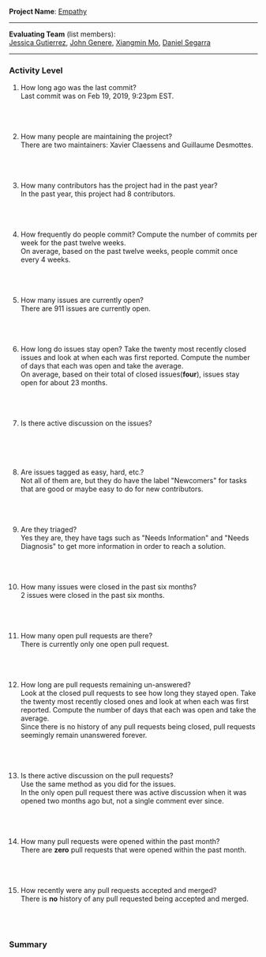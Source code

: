 **Project Name**:
[Empathy](https://gitlab.gnome.org/GNOME/empathy)

---

**Evaluating Team** (list members):  
[Jessica Gutierrez](https://github.com/Gutierrezjdr), [John Genere](https://github.com/johncgenere), [Xiangmin Mo](https://github.com/mxmsunny), [Daniel Segarra](https://github.com/DanieSegarra36)

---

### Activity Level


1. How long ago was the last commit?  
Last commit was on Feb 19, 2019, 9:23pm EST.
<br><br><br><br>

1. How many people are maintaining the project?  
There are two maintainers: Xavier Claessens and Guillaume Desmottes.
<br><br><br><br>

1. How many contributors has the project had in the past year?<br>
In the past year, this project had 8 contributors.
<br><br><br><br>

1. How frequently do people commit?
Compute the number of commits per week for the past twelve weeks.<br>
On average, based on the past twelve weeks, people commit once every 4 weeks.
<br><br><br><br>

1. How many issues are currently open?  
There are 911 issues are currently open.
<br><br><br><br>

1. How long do issues stay open?
Take the twenty most recently closed issues and look at when each was first reported.
Compute the number of days that each was open and take the average.<br>
On average, based on their total of closed issues(**four**), issues stay open for about 23 months.
<br><br><br><br>

1. Is there active discussion on the issues?  
<br><br><br><br>

1. Are issues tagged as easy, hard, etc.?<br>
Not all of them are, but they do have the label "Newcomers" for tasks that are good or maybe easy to do for new contributors.
<br><br><br><br>


1. Are they triaged?<br>
Yes they are, they have tags such as "Needs Information" and "Needs Diagnosis" to get more information in order to reach
a solution.
<br><br><br><br>

1. How many issues were closed in the past six months?  
2 issues were closed in the past six months.
<br><br><br><br>

1. How many open pull requests are there?<br>
There is currently only one open pull request.
<br><br><br><br>

1. How long are pull requests remaining un-answered?  
Look at the closed pull requests to see how long they stayed open. Take the twenty most recently closed ones and look at when each was first reported. Compute the number of days that each was open and take the average.<br>
Since there is no history of any pull requests being closed, pull requests seemingly remain unanswered forever.
<br><br><br><br>

1. Is there active discussion on the pull requests?  
Use the same method as you did for the issues. <br>
In the only open pull request there was active discussion when it was opened two months ago but, not a single comment ever since. 
<br><br><br><br>

1. How many pull requests were opened within the past month?<br>
There are **zero** pull requests that were opened within the past month.
<br><br><br><br>



1. How recently were any pull requests accepted and merged?<br>
There is **no** history of any pull requested being accepted and merged.
<br><br><br><br>

### Summary


